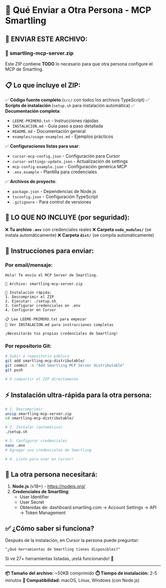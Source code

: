 # 📮 Qué Enviar a Otra Persona - MCP Smartling

## 🎯 **ENVIAR ESTE ARCHIVO:**

### 📁 **smartling-mcp-server.zip**

Este ZIP contiene **TODO** lo necesario para que otra persona configure el MCP de Smartling.

## 📋 **Lo que incluye el ZIP:**

✅ **Código fuente completo** (`src/` con todos los archivos TypeScript)
✅ **Scripts de instalación** (`setup.sh` para instalación automática)
✅ **Documentación completa**:
  - `LEEME-PRIMERO.txt` - Instrucciones rápidas
  - `INSTALACION.md` - Guía paso a paso detallada
  - `README.md` - Documentación general
  - `examples/usage-examples.md` - Ejemplos prácticos

✅ **Configuraciones listas para usar**:
  - `cursor-mcp-config.json` - Configuración para Cursor
  - `cursor-settings-update.json` - Actualización de settings
  - `mcp-config-example.json` - Configuración genérica MCP
  - `.env.example` - Plantilla para credenciales

✅ **Archivos de proyecto**:
  - `package.json` - Dependencias de Node.js
  - `tsconfig.json` - Configuración TypeScript
  - `.gitignore` - Para control de versiones

## 🔐 **LO QUE NO INCLUYE (por seguridad):**

❌ **Tu archivo `.env`** con credenciales reales
❌ **Carpeta `node_modules/`** (se instala automáticamente)
❌ **Carpeta `dist/`** (se compila automáticamente)

## 📧 **Instrucciones para enviar:**

### **Por email/mensaje:**
```
Hola! Te envío el MCP Server de Smartling.

📁 Archivo: smartling-mcp-server.zip

🚀 Instalación rápida:
1. Descomprimir el ZIP
2. Ejecutar: ./setup.sh
3. Configurar credenciales en .env
4. Configurar en Cursor

📋 Lee LEEME-PRIMERO.txt para empezar
📖 Ver INSTALACION.md para instrucciones completas

¡Necesitarás tus propias credenciales de Smartling!
```

### **Por repositorio Git:**
```bash
# Subir a repositorio público
git add smartling-mcp-distributable/
git commit -m "Add Smartling MCP Server distributable"
git push

# O compartir el ZIP directamente
```

## ⚡ **Instalación ultra-rápida para la otra persona:**

```bash
# 1. Descomprimir
unzip smartling-mcp-server.zip
cd smartling-mcp-distributable/

# 2. Instalar (automático)
./setup.sh

# 3. Configurar credenciales
nano .env
# Agregar sus credenciales de Smartling

# 4. Listo para usar en Cursor!
```

## 🔑 **La otra persona necesitará:**

1. **Node.js** (v18+) - https://nodejs.org/
2. **Credenciales de Smartling**:
   - User Identifier
   - User Secret
   - Obtenidas de: dashboard.smartling.com → Account Settings → API → Token Management

## ✅ **¿Cómo saber si funciona?**

Después de la instalación, en Cursor la persona puede preguntar:
```
"¿Qué herramientas de Smartling tienes disponibles?"
```

Si ve 27+ herramientas listadas, ¡está funcionando! 🎉

---

**📦 Tamaño del archivo:** ~50KB comprimido
**⏱️ Tiempo de instalación:** 2-5 minutos
**🎯 Compatibilidad:** macOS, Linux, Windows (con Node.js) 